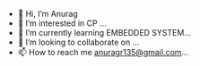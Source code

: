 - 👋 Hi, I’m Anurag
- 👀 I’m interested in CP ...
- 🌱 I’m currently learning EMBEDDED SYSTEM...
- 💞️ I’m looking to collaborate on ...
- 📫 How to reach me anuragr135@gmail.com...

<!---
royanurag880/royanurag880 is a ✨ special ✨ repository because its `README.md` (this file) appears on your GitHub profile.
You can click the Preview link to take a look at your changes.
--->
